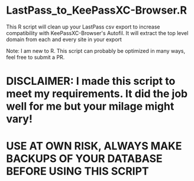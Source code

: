 # LastPass_to_KeePassXC-Browser.R
This R script will clean up your LastPass csv export to increase compatibility with KeePassXC-Browser's Autofil.
It will extract the top level domain from each and every site in your export

Note: I am new to R. This script can probably be optimized in many ways, feel free to submit a PR.

# DISCLAIMER: I made this script to meet my requirements. It did the job well for me but your milage might vary!
# USE AT OWN RISK, ALWAYS MAKE BACKUPS OF YOUR DATABASE BEFORE USING THIS SCRIPT
